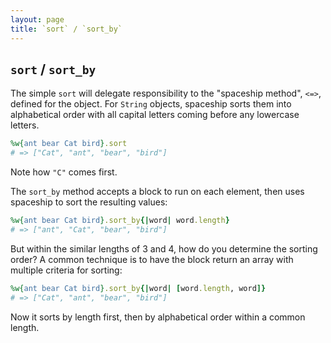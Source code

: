 ```yaml
---
layout: page
title: `sort` / `sort_by`
---
```


## `sort` / `sort_by`

The simple `sort` will delegate responsibility to the "spaceship method", `<=>`, defined for the object. For `String` objects, spaceship sorts them into alphabetical order with all capital letters coming before any lowercase letters.

```ruby
%w{ant bear Cat bird}.sort
# => ["Cat", "ant", "bear", "bird"] 
```

Note how `"C"` comes first.

The `sort_by` method accepts a block to run on each element, then uses spaceship to sort the resulting values:

```ruby
%w{ant bear Cat bird}.sort_by{|word| word.length}
# => ["ant", "Cat", "bear", "bird"]
```

But within the similar lengths of 3 and 4, how do you determine the sorting order? A common technique is to have the block return an array with multiple criteria for sorting:

```ruby
%w{ant bear Cat bird}.sort_by{|word| [word.length, word]}
# => ["Cat", "ant", "bear", "bird"]
```

Now it sorts by length first, then by alphabetical order within a common length.
